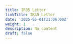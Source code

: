 ```yaml
---
title: IR35 Letter
linkTitle: IR35 Letter
date: '2025-05-01T21:06:00Z'
weight: 1
description: No content
draft: false
---
```



